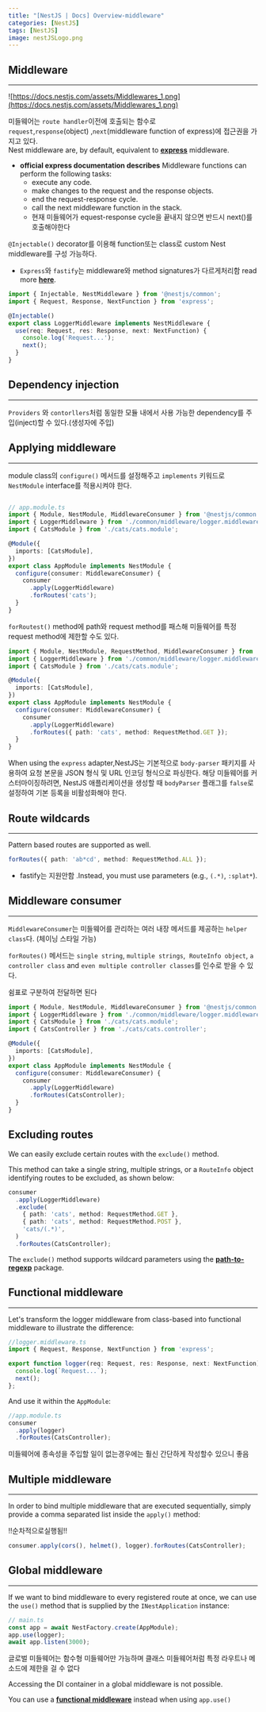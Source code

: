 ```yaml
---
title: "[NestJS | Docs] Overview-middleware"
categories: [NestJS]
tags: [NestJS]
image: nestJSLogo.png
---
```


## **Middleware**

---

![https://docs.nestjs.com/assets/Middlewares_1.png](https://docs.nestjs.com/assets/Middlewares_1.png)

미들웨어는  `route handler`이전에 호출되는 함수로 <br>
`request`,`response`(object) ,`next`(middleware function of express)에 접근권을 가지고 있다.<br>
Nest middleware are, by default, equivalent to [**express**](https://expressjs.com/en/guide/using-middleware.html) middleware.

- **official express documentation describes**
  Middleware functions can perform the following tasks:
  - execute any code.
  - make changes to the request and the response objects.
  - end the request-response cycle.
  - call the next middleware function in the stack.
  - 현재 미들웨어가 equest-response cycle을 끝내지 않으면 반드시 next()를 호출해야한다

`@Injectable()` decorator를 이용해 function또는 class로 custom Nest middleware를 구성 가능하다.

- `Express`와 `fastify`는 middleware와 method signatures가 다르게처리함 read more [**here**](https://docs.nestjs.com/techniques/performance#middleware).

```ts
import { Injectable, NestMiddleware } from '@nestjs/common';
import { Request, Response, NextFunction } from 'express';

@Injectable()
export class LoggerMiddleware implements NestMiddleware {
  use(req: Request, res: Response, next: NextFunction) {
    console.log('Request...');
    next();
  }
}

```

## **Dependency injection**

---

`Providers` 와 `contorllers`처럼 동일한 모듈 내에서 사용 가능한 dependency를 주입(inject)할 수 있다.(생성자에 주입)

## **Applying middleware**

---

module class의 `configure()` 메서드를 설정해주고 `implements` 키워드로  `NestModule` interface를 적용시켜야 한다.

```ts

// app.module.ts
import { Module, NestModule, MiddlewareConsumer } from '@nestjs/common';
import { LoggerMiddleware } from './common/middleware/logger.middleware';
import { CatsModule } from './cats/cats.module';

@Module({
  imports: [CatsModule],
})
export class AppModule implements NestModule {
  configure(consumer: MiddlewareConsumer) {
    consumer
      .apply(LoggerMiddleware)
      .forRoutes('cats');
  }
}
```

`forRoutest()` method에 path와 request method를 패스해 미들웨어를 특정 request method에 제한할 수도 있다.

```ts
import { Module, NestModule, RequestMethod, MiddlewareConsumer } from '@nestjs/common';
import { LoggerMiddleware } from './common/middleware/logger.middleware';
import { CatsModule } from './cats/cats.module';

@Module({
  imports: [CatsModule],
})
export class AppModule implements NestModule {
  configure(consumer: MiddlewareConsumer) {
    consumer
      .apply(LoggerMiddleware)
      .forRoutes({ path: 'cats', method: RequestMethod.GET });
  }
}
```

When using the `express` adapter,NestJS는 기본적으로 `body-parser` 패키지를 사용하여 요청 본문을 JSON 형식 및 URL 인코딩 형식으로 파싱한다.
해당 미들웨어를 커스터마이징하려면, NestJS 애플리케이션을 생성할 때 `bodyParser` 플래그를 `false`로 설정하여 기본 등록을 비활성화해야 한다.

## **Route wildcards**

---

Pattern based routes are supported as well.

```ts
forRoutes({ path: 'ab*cd', method: RequestMethod.ALL });
```

- fastify는 지원안함 .Instead, you must use parameters (e.g., `(.*)`, `:splat*`).

## **Middleware consumer**

---

`MiddlewareConsumer`는 미들웨어를 관리하는 여러 내장 메서드를 제공하는 `helper class`다. (체이닝 스타일 가능)

`forRoutes()` 메서드는 `single string`, `multiple strings`,  `RouteInfo object`,  `a controller class` and `even multiple controller classes`를 인수로 받을 수 있다.

쉼표로 구분하여 전달하면 된다

```ts
import { Module, NestModule, MiddlewareConsumer } from '@nestjs/common';
import { LoggerMiddleware } from './common/middleware/logger.middleware';
import { CatsModule } from './cats/cats.module';
import { CatsController } from './cats/cats.controller';

@Module({
  imports: [CatsModule],
})
export class AppModule implements NestModule {
  configure(consumer: MiddlewareConsumer) {
    consumer
      .apply(LoggerMiddleware)
      .forRoutes(CatsController);
  }
}
```

## **Excluding routes**

We can easily exclude certain routes with the `exclude()` method.

This method can take a single string, multiple strings, or a `RouteInfo` object identifying routes to be excluded, as shown below:

```ts
consumer
  .apply(LoggerMiddleware)
  .exclude(
    { path: 'cats', method: RequestMethod.GET },
    { path: 'cats', method: RequestMethod.POST },
    'cats/(.*)',
  )
  .forRoutes(CatsController);
```

The `exclude()` method supports wildcard parameters using the [**path-to-regexp**](https://github.com/pillarjs/path-to-regexp#parameters) package.

## **Functional middleware**

---

Let's transform the logger middleware from class-based into functional middleware to illustrate the difference:

```ts
//logger.middleware.ts
import { Request, Response, NextFunction } from 'express';

export function logger(req: Request, res: Response, next: NextFunction) {
  console.log(`Request...`);
  next();
};
```

And use it within the `AppModule`:

```ts
//app.module.ts
consumer
  .apply(logger)
  .forRoutes(CatsController);
```

미들웨어에 종속성을 주입할 일이 없는경우에는 훨신 간단하게 작성할수 있으니 좋음

## **Multiple middleware**

---

In order to bind multiple middleware that are executed sequentially, simply provide a comma separated list inside the `apply()` method:

!!순차적으로실행됨!!

```ts
consumer.apply(cors(), helmet(), logger).forRoutes(CatsController);

```

## **Global middleware**

---

If we want to bind middleware to every registered route at once, we can use the `use()` method that is supplied by the `INestApplication` instance:

```ts
// main.ts
const app = await NestFactory.create(AppModule);
app.use(logger);
await app.listen(3000);
```

글로벌 미들웨어는 함수형 미들웨어만 가능하며 클래스 미들웨어처럼 특정 라우트나 메소드에 제한을 걸 수 없다

Accessing the DI container in a global middleware is not possible.

You can use a [**functional middleware**](https://docs.nestjs.com/middleware#functional-middleware) instead when using `app.use()`
